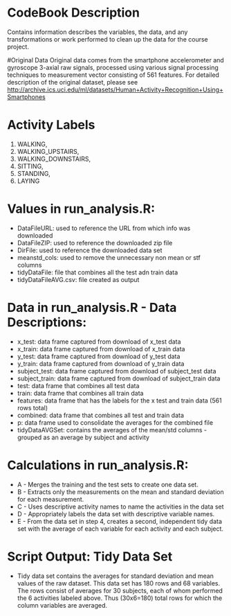 # CodeBook Description
Contains information describes the variables, the data, and any transformations or work performed to clean up the data for the course project.
 
#Original Data
Original data comes from the smartphone accelerometer and gyroscope 3-axial raw signals, processed using various signal processing techniques to measurement vector consisting of 561 features. For detailed description of the original dataset, please see http://archive.ics.uci.edu/ml/datasets/Human+Activity+Recognition+Using+Smartphones  

# Activity Labels
1. WALKING, 
2. WALKING_UPSTAIRS, 
3. WALKING_DOWNSTAIRS, 
4. SITTING, 
5. STANDING, 
6. LAYING

# Values in run_analysis.R:
* DataFileURL: used to reference the URL from which info was downloaded
* DataFileZIP: used to reference the downloaded zip file
* DirFile: used to reference the downloaded data set
* meanstd_cols: used to remove the unnecessary non mean or stf columns
* tidyDataFile: file that combines all the test adn train data
* tidyDataFileAVG.csv: file created as output

# Data in run_analysis.R - Data Descriptions:
* x_test: data frame captured from download of x_test data
* x_train: data frame captured from download of x_train data
* y_test: data frame captured from download of y_test data
* y_train: data frame captured from download of y_train data
* subject_test: data frame captured from download of subject_test data
* subject_train: data frame captured from download of subject_train data
* test: data frame that combines all test data
* train: data frame that combines all train data 
* features: data frame that has the labels for the x test and train data (561 rows total)
* combined: data frame that combines all test and train data 
* p: data frame used to consolidate the averages for the combined file
* tidyDataAVGSet: contains the averages of the mean/std columns - grouped as an average by subject and activity

# Calculations in run_analysis.R:
* A - Merges the training and the test sets to create one data set.
* B - Extracts only the measurements on the mean and standard deviation for each measurement. 
* C - Uses descriptive activity names to name the activities in the data set
* D - Appropriately labels the data set with descriptive variable names. 
* E - From the data set in step 4, creates a second, independent tidy data set with the average of each variable for each activity and each subject.


# Script Output: Tidy Data Set
* Tidy data set contains the averages for standard deviation and mean values of the raw dataset. This data set has 180 rows and 68 variables. The rows consist of averages for 30 subjects, each of whom performed the 6 activities labeled above. Thus (30x6=180) total rows for which the column variables are averaged. 
